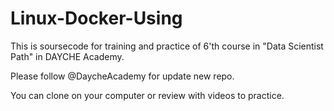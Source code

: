 # Linux-Docker-Using
This is soursecode for training and practice of 6'th course in "Data Scientist Path" in DAYCHE Academy.

Please follow @DaycheAcademy for update new repo.

You can clone on your computer or review with videos to practice.
